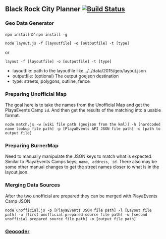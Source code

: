 ## Black Rock City Planner [![Build Status](https://travis-ci.org/Burning-Man-Earth/BlackRockCityPlanner.svg?branch=master)](https://travis-ci.org/Burning-Man-Earth/BlackRockCityPlanner)

### Geo Data Generator

`npm install` or `npm install -g`

`node layout.js -f [layoutfile] -o [outputfile] -t [type]`

or

`layout -f [layoutfile] -o [outputfile] -t [type]`

- layoutfile: path to the layoutfile like ../../data/2015/geo/layout.json
- outputfile: (optional) The output goejson destination
- type: streets, polygons, outline, fence

### Preparing Unofficial Map

The goal here is to take the names from the Unofficial Map and get the PlayaEvents Camp `id`. And then get the results of the matching into a usable format.

`node match.js -w [wiki file path (geojson from the kml)] -h [hardcoded name lookup file path] -p [PlayaEvents API JSON file path] -o [path to output file]`

### Preparing BurnerMap

Need to manually manipulate the JSON keys to match what is expected. Similar to
PlayaEvents Camps keys, `name, address, id`. There also may be some other manual changes to get the street names closer to what is in the layout.json.

### Merging Data Sources

After the two unofficial are prepared they can be merged with PlayaEvents Camp JSON.

`node unofficial.js -p [PlayaEvents JSON file path] -l [Layout file path] -u [first unofficial prepared source file path] -u [second unofficial prepared source file path] -o [output file path]`

### [Geocoder](geocoder/readme.md)
